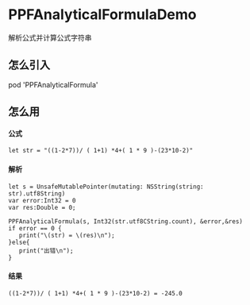 # PPFAnalyticalFormulaDemo
 解析公式并计算公式字符串

## 怎么引入
pod 'PPFAnalyticalFormula'

## 怎么用

#### 公式
```
let str = "((1-2*7))/ ( 1+1) *4+( 1 * 9 )-(23*10-2)"
```
#### 解析
```
let s = UnsafeMutablePointer(mutating: NSString(string: str).utf8String)
var error:Int32 = 0
var res:Double = 0;
        
PPFAnalyticalFormula(s, Int32(str.utf8CString.count), &error,&res)
if error == 0 {
   print("\(str) = \(res)\n");
}else{
   print("出错\n");
}

```
#### 结果
```
((1-2*7))/ ( 1+1) *4+( 1 * 9 )-(23*10-2) = -245.0
```
